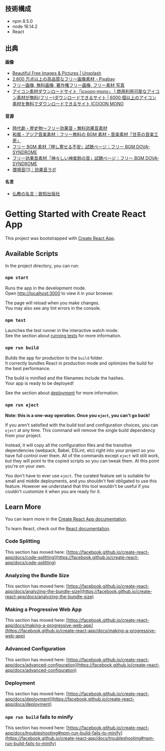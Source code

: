 ## 技術構成

- npm 8.5.0
- node 16.14.2
- React

## 出典

#### 画像

- [Beautiful Free Images & Pictures | Unsplash](https://unsplash.com/)
- [2.600 万点以上の高品質なフリー画像素材 - Pixabay](https://pixabay.com/ja/)
- [フリー画像, 無料画像, 著作権フリー画像, フリー素材 写真](https://www.pexels.com/ja-jp/)
- [アイコン素材ダウンロードサイト「icooon-mono」 | 商用利用可能なアイコン素材が無料(フリー)ダウンロードできるサイト | 6000 個以上のアイコン素材を無料でダウンロードできるサイト ICOOON MONO](https://icooon-mono.com/)

#### 音源

- [時代劇・歴史物～フリー効果音・無料効果音素材](https://taira-komori.jpn.org/jidaigeki01.html)
- [和風・アジア音楽素材｜フリー無料の BGM 素材・音楽素材「甘茶の音楽工房」](https://amachamusic.chagasi.com/genre_asia.html)
- [フリー BGM 素材『押し寄せる不安』試聴ページ｜フリー BGM DOVA-SYNDROME](https://dova-s.jp/bgm/play4872.html)
- [フリー効果音素材「神々しい神楽鈴の音」試聴ページ｜フリー BGM DOVA-SYNDROME](https://dova-s.jp/se/play1295.html)
- [環境音[1]｜効果音ラボ](https://soundeffect-lab.info/sound/environment/)

#### 名言

- [仏教の名言｜致知出版社](https://www.chichi.co.jp/info/resourceful/maxim/2019/meigen-buddhism/)

# Getting Started with Create React App

This project was bootstrapped with [Create React App](https://github.com/facebook/create-react-app).

## Available Scripts

In the project directory, you can run:

### `npm start`

Runs the app in the development mode.\
Open [http://localhost:3000](http://localhost:3000) to view it in your browser.

The page will reload when you make changes.\
You may also see any lint errors in the console.

### `npm test`

Launches the test runner in the interactive watch mode.\
See the section about [running tests](https://facebook.github.io/create-react-app/docs/running-tests) for more information.

### `npm run build`

Builds the app for production to the `build` folder.\
It correctly bundles React in production mode and optimizes the build for the best performance.

The build is minified and the filenames include the hashes.\
Your app is ready to be deployed!

See the section about [deployment](https://facebook.github.io/create-react-app/docs/deployment) for more information.

### `npm run eject`

**Note: this is a one-way operation. Once you `eject`, you can't go back!**

If you aren't satisfied with the build tool and configuration choices, you can `eject` at any time. This command will remove the single build dependency from your project.

Instead, it will copy all the configuration files and the transitive dependencies (webpack, Babel, ESLint, etc) right into your project so you have full control over them. All of the commands except `eject` will still work, but they will point to the copied scripts so you can tweak them. At this point you're on your own.

You don't have to ever use `eject`. The curated feature set is suitable for small and middle deployments, and you shouldn't feel obligated to use this feature. However we understand that this tool wouldn't be useful if you couldn't customize it when you are ready for it.

## Learn More

You can learn more in the [Create React App documentation](https://facebook.github.io/create-react-app/docs/getting-started).

To learn React, check out the [React documentation](https://reactjs.org/).

### Code Splitting

This section has moved here: [https://facebook.github.io/create-react-app/docs/code-splitting](https://facebook.github.io/create-react-app/docs/code-splitting)

### Analyzing the Bundle Size

This section has moved here: [https://facebook.github.io/create-react-app/docs/analyzing-the-bundle-size](https://facebook.github.io/create-react-app/docs/analyzing-the-bundle-size)

### Making a Progressive Web App

This section has moved here: [https://facebook.github.io/create-react-app/docs/making-a-progressive-web-app](https://facebook.github.io/create-react-app/docs/making-a-progressive-web-app)

### Advanced Configuration

This section has moved here: [https://facebook.github.io/create-react-app/docs/advanced-configuration](https://facebook.github.io/create-react-app/docs/advanced-configuration)

### Deployment

This section has moved here: [https://facebook.github.io/create-react-app/docs/deployment](https://facebook.github.io/create-react-app/docs/deployment)

### `npm run build` fails to minify

This section has moved here: [https://facebook.github.io/create-react-app/docs/troubleshooting#npm-run-build-fails-to-minify](https://facebook.github.io/create-react-app/docs/troubleshooting#npm-run-build-fails-to-minify)
